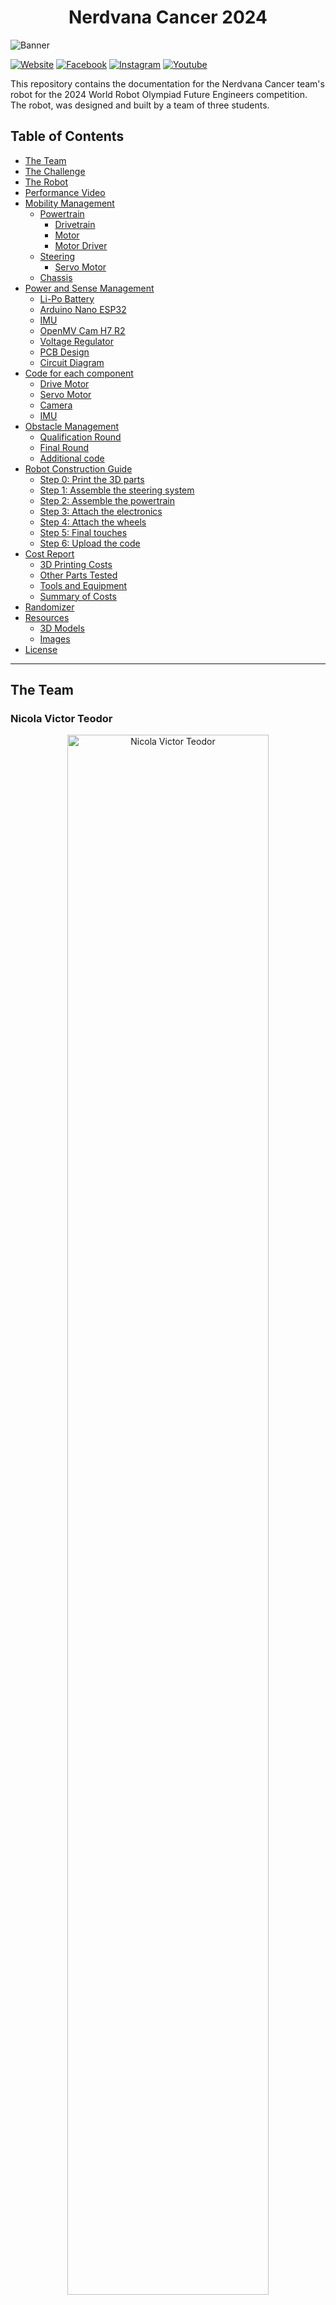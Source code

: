 <center><h1> Nerdvana Cancer 2024 </center>

![Banner](./other/readme-images/banner.png)

[![Website](https://img.shields.io/badge/Website-Visit-brightgreen?style=for-the-badge&logo=web&logoColor=white)](https://nerdvana.ro)
[![Facebook](https://img.shields.io/badge/Facebook-%231877F2.svg?style=for-the-badge&logo=Facebook&logoColor=white)](https://www.facebook.com/nerdvanaro/)
[![Instagram](https://img.shields.io/badge/Instagram-%23E4405F.svg?style=for-the-badge&logo=Instagram&logoColor=white)](https://instagram.com/nerdvana_romania/)
[![Youtube](https://img.shields.io/badge/Youtube-%23FF0000.svg?style=for-the-badge&logo=Youtube&logoColor=white)](https://www.youtube.com/@NerdvanaRomania)

This repository contains the documentation for the Nerdvana Cancer team's robot for the 2024 World Robot Olympiad Future Engineers competition. The robot, was designed and built by a team of three students.

## Table of Contents
* [The Team](#team)
* [The Challenge](#challenge)
* [The Robot](#robot-image)
* [Performance Video](#video)
* [Mobility Management](#mobility-management)
  * [Powertrain](#powertrain-mechanical)
    * [Drivetrain](#drivetrain-mechanical)
    * [Motor](#motor-mechanical)
    * [Motor Driver](#motor-driver-mechanical)
  * [Steering](#steering-mechanical)
    * [Servo Motor](#servo-motor)
  * [Chassis](#chassis-mechanical)
* [Power and Sense Management](#power-and-sense-management)
  * [Li-Po Battery](#li-po-battery)
  * [Arduino Nano ESP32](#arduino-nano-esp32)
  * [IMU](#imu-sensor)
  * [OpenMV Cam H7 R2](#openmv-cam-h7-r2)
  * [Voltage Regulator](#voltage-regulator)
  * [PCB Design](#pcb)
  * [Circuit Diagram](#circuit-diagram)
* [Code for each component](#code-for-each-component)
  * [Drive Motor](#drive-motor-code)
  * [Servo Motor](#servo-motor-code)
  * [Camera](#camera-code)
  * [IMU](#gyro-sensor-code)
* [Obstacle Management](#obstacle-management)
  * [Qualification Round](#quali-management)
  * [Final Round](#final-management)
  * [Additional code](#additional-code)
* [Robot Construction Guide](#robot-construction-guide)
  * [Step 0: Print the 3D parts](#3d-printing)
  * [Step 1: Assemble the steering system](#steering-system-assembly)
  * [Step 2: Assemble the powertrain](#powertrain-assembly)
  * [Step 3: Attach the electronics](#electronics-attachment)
  * [Step 4: Attach the wheels](#wheel-attachment)
  * [Step 5: Final touches](#final-touches)
  * [Step 6: Upload the code](#code-upload)
* [Cost Report](#cost-report)
  * [3D Printing Costs](#3d-printing-costs)
  * [Other Parts Tested](#other-parts-tested)
  * [Tools and Equipment](#tools-and-equipment)
  * [Summary of Costs](#summary-of-costs)
* [Randomizer](#randomizer)
* [Resources](#resources)
  * [3D Models](#3d-models-resources)
  * [Images](#images-resources)
* [License](#copyright)

---

## The Team <a class="anchor" id="team"></a>

### Nicola Victor Teodor
<p align="center">
  <img src="./team-photos/nicola-victor-teodor.jpeg" alt="Nicola Victor Teodor" width="80%">
</p>

<b>Age:</b> 18

<b>High School:</b> National College of Informatics "Tudor Vianu", Bucharest

<b>Description:</b> Hi! I’m Victor from Romania and this is my second WRO season. Last year I participated in the RoboMission category and this year I wanted a new challenge. I own the fact that I’m a huge nerd: from coding and robotics, to photography, cinema, music, guitar, and even Formula 1.

---

### Bălan Teodor Ovidiu
<p align="center">
  <img src="./team-photos/balan-teodor-ovidiu.jpg" alt="Bălan Teodor Ovidiu" width="80%">
</p>

<b>Age:</b> 19

<b>University:</b> University of Bucharest

<b>Description:</b> Wassup y'all! My name is Teodor, and I love traveling and experiencing new things. Since I was a kid, I’ve always been drawn to solving puzzles, playing basketball, discovering new inventions, and thinking of creative ways to do things. Also, I know how to do a backflip. 🤠

---

### Priboi Luca Mihai
<p align="center">
  <img src="./team-photos/priboi-luca-mihai.jpg" alt="Priboi Luca Mihai" width="80%">
</p>

<b>Age:</b> 19

<b>University:</b> Politehnica University of Bucharest

<b>Description:</b> Hello! I am Mihai! I've been participating at WRO since 2015 and I am very excited to be part of the Nerdvana Romania team. My academic passions are programming, physics and robotics, but I also enjoy playing the piano 🎹, whatching movies 🎬, traveling ✈️ and Formula 1 🏎️🏁.

---

### Tuțu Mihai Alexandru
<p align="center">
  <img src="./team-photos/tutu-mihai-alexandru.jpg" alt="Tuțu Mihai Alexandru" width="80%">
  <p align="center">Nerdvana Romania Founder</p>
</p>

<b>Role:</b> Coach

<b>Description:</b> Hard working young man, objective driven and ready for the long haul. I like challenges and I never back down. The harder, the better. I like being pushed over my limits just to prove myself I can do better.

Very social, I can easily blend in a team. Like to communicate a lot with others and to coordinate with other teammates. I was led and I led teams to certain objectives. I believe the only way to get where you want is to never stop trying and to never give up until you reach your destination.

---

### Priboi Maria Marcela
<p align="center">
  <img src="./team-photos/priboi-maria-marcela.jpg" alt="Priboi Maria Marcela" width="80%">
  <p align="center">Nerdvana Romania Founder</p>
</p>

Nerdvana Romania Founder

<b>Role:</b> Manager

<b>Description:</b> I am a very ambitious person, I like to work hard and to be involved in many projects. I am a very organized person and I like to have everything planned. I am a very sociable person and I like to communicate with people. I am a very responsible person and I like to take care of everything that is happening around me. I am a very creative person and I like to come up with new ideas. I am a very determined person and I like to achieve my goals.

---

### Team photo
<p align="center">
  <img src="./team-photos/team-image.jpg" alt="Team" width="80%">
</p>

## The Challenge <a class="anchor" id="challenge"></a>

The **[WRO 2024 Future Engineers - Self-Driving Cars](https://wro-association.org/)** challenge invites teams to design, build, and program a robotic vehicle capable of driving autonomously on a racetrack that changes dynamically for each round. The competition includes two main tasks: completing laps while navigating randomized obstacles and successfully performing a precise parallel parking maneuver. Teams must integrate advanced robotics concepts such as computer vision, sensor fusion, and kinematics, focusing on innovation and reliability.

This challenge emphasizes all aspects of the engineering process, including:
- **Mobility Management:** Developing efficient vehicle movement mechanisms.
- **Obstacle Handling:** Strategizing to detect and navigate traffic signs (red and green markers) within specified rules.
- **Documentation:** Showcasing engineering progress, design decisions, and open-source collaboration through a public GitHub repository.

Points are awarded based on performance in the challenge rounds, quality of the engineering documentation, and the ability to create an innovative and robust solution. The goal is to inspire STEM learning through real-world robotics applications, teamwork, and creative problem-solving.

Learn more about the challenge [here](https://wro-association.org/wp-content/uploads/WRO-2024-Future-Engineers-Self-Driving-Cars-General-Rules.pdf).

## Photos of our robot MOOYA (Mechanized Optimization for Outstanding Yield and Adaptation) <a class="anchor" id="robot-image"></a>

| <img src="./robot-photos/front.png" width="90%" /> | <img src="./robot-photos/back.png" width="85%" /> | 
| :--: | :--: | 
| *Front* | *Back* |
| <img src="./robot-photos/left.png" width="90%" /> | <img src="./robot-photos/right.png" width="85%" /> | 
| *Left* | *Right* |
| <img src="./robot-photos/top.png" width="90%" /> | <img src="./robot-photos/bottom.png" width="85%" /> | 
| *Top* | *Bottom* |

<br>

## Our video of the robot on [Youtube](https://www.youtube.com/watch?v=aLT0-nPUaAE) <a class="anchor" id="video"></a>

<br>

# Mobility Management <a class="anchor" id="mobility-management"></a>
<!-- ![Powertrain](./images/resources/powertrain.png "Powertrain") -->

The robot's mobility is managed by a combination of components, including the powertrain, steering system, and chassis. These elements work together to ensure the robot's smooth and efficient movement.

## Powertrain <a class="anchor" id="powertrain-mechanical"></a>

<!-- ![Powertrain - Bottom View](./images/resources/powertrain_bottom_text.png "Powertrain - Bottom View") -->

### Drivetrain <a class="anchor" id="drivetrain-mechanical"></a>

To minimize friction and thereby reduce speed loss, driving axle was made from lego pieces. We conected the motor to the driving axle using a custom 3D-printed adapter. The driving axle has a rear wheel lego differential, which allows the robot to turn smoothly. As the axle was already lego, we used lego wheels.

<br>

**Potential Improvements**:
- Upgrade to a stronger or more precise differential for smoother turning.
- Test alternative materials for the Lego driving axle to reduce weight and increase durability.
- Replace the 3D-printed adapter with a metal one to improve robustness and reliability.

### Motor <a class="anchor" id="motor-mechanical"></a>

<table>
  <tr>
    <td width="50%" style="text-align: left;">
      <img src="./other/readme-images/drive-motor.jpg" alt="DC Gearmotor" width="100%">
    </td>
    <td width="50%" style="text-align: left; vertical-align: top;">
      <h3>Specifications:</h3>
      <li>Voltage: 12V</li>
      <li>Gear Ratio: 1:50</li>
      <li>Speed: 650 ± 31% rpm</li>
      <li>Torque: 0.67 ± kg·cm</li>
      <li>Weight: 9.5g</li>
      </li>
    </td>
  </tr>
</table>

Following an evaluation of different motors, we settled on a micro DC gear motor on which we attached a magnetic encoder. This motor was selected for its lightweight and compact design, which stands out among others with comparable output. Additionally, the magnetic encoder offers greater precision than its optical counterpart. We secured the motor to the chassis using a custom 3D-printed holder.

Where to buy the motor: https://www.pololu.com/product/3039

To connect the motor's axle to a Lego-compatible axle, we created a custom 3D-printed adapter.

![Gearmotor to axle - 3D Model](./other/readme-images/motor_to_axle_v2_drawing.png "Gearmotor to axle 3D piece")

To secure the motor to the chassis, we designed a custom 3D-printed holder. The holder is split into two halves, which are then screwed together to ensure the motor remains in place.

![Micro motor holder (half) - 3D Model](./other/readme-images/motor_mount_v3_drawing.png "Micro motor holder (half) 3D piece")

<br>

**Potential Improvements**:
- Consider upgrading to a brushless motor for higher efficiency and better thermal management.
- Implement a more robust motor holder to prevent vibrations and ensure stability.
- Explore alternative motor designs to enhance performance and reduce weight.

### Motor Driver <a class="anchor" id="motor-driver-mechanical"></a>

<table>
  <tr>
    <td width="50%" style="text-align: left;">
      <img src="./other/readme-images/motor-driver.png" alt="Motor driver" width="100%">
    </td>
    <td width="50%" style="text-align: left; vertical-align: top;">
      <h3>Specifications:</h3>
      <li>Power supply voltage: VM = 15V max, VCC = 2.7--5.5V</li>
      <li>Output current: Iout = 1.2A (average) / 3.2A (peak)</li>
      <li>Standby control to save power</li>
      <li>CW/CCW/short-brake/stop motor control modes</li>
      <li>Built-in thermal shutdown circuit and low-voltage detecting circuit</li>
    </td>
  </tr>
</table>

To control the speed of the drive motor, we utilized a SparkFun Dual TB6612FNG motor driver.

Where to buy the motor driver: https://www.sparkfun.com/products/14450

<br>

**Potential Improvements**:
- Replace the motor driver with a custom PCB to reduce weight and improve space utilization.
- Add active cooling or heat sinks for enhanced thermal performance during extended use.
- Explore higher-current motor drivers to accommodate potential motor upgrades.
- Implement a more robust power management system to ensure reliable operation.

## Steering <a class="anchor" id="steering-mechanical"></a>

<!-- ![Powertrain - Angled Bottom View](./images/resources/bottom_angle.png "Powertrain - Angled Bottom View") -->

After experimenting with various steering mechanisms such as Ackermann steering and bell-crank steering, we assessed their advantages and drawbacks. Ultimately, we chose a straightforward steering system consisting of a parallelogram linkage. This decision was made because the alternative systems were either too large or too complex to implement effectively. Our selected mechanism is simple, light, and compact, providing a satisfactory steering angle. While it does not adhere to the Ackermann steering geometry, our tests showed that for our robot's small size and light weight, this omission was not critically significant.

As an upgrade to last year's design, we replaced the Lego-based steering system with a custom 3D-printed one. This change allowed us to reduce the robot's weight and size, while also enhancing its overall performance. The new steering system is more robust and offers greater flexibility in terms of design and implementation.

The steering system is composed of 2 symmetrical wheel holders, that are conected togheter by a steering arm. The steering arm is conected to the servo motor. The joints between the wheel holders and the steering arm are made using steel rods.

![Steering System](./other/readme-images/steering_system.png "Steering System")

![Steering Axle](./other/readme-images/steering_axle_v8_drawing.png "Steering Axle")

![Steering Hub](./other/readme-images/steering_hub_v5_drawing.png "Steering Hub")

![Servo Mount](./other/readme-images/servo_mount_v8_drawing.png "Servo Mount")

<br>

**Potential Improvements**:
- Make the steering angle wider to improve the robot's turning radius.
- Implement Ackermann steering geometry for more precise and efficient turning.
- Use ball-bearing joints in the linkage to reduce friction and increase durability.
- Replace the 3D-printed components with lightweight aluminum for greater strength.

### Servo Motor <a class="anchor" id="servo-motor"></a>

<table>
  <tr>
    <td width="50%" style="text-align: left;">
      <img src="./other/readme-images/mg90s.jpg" alt="Servo Motor" width="100%">
    </td>
    <td width="50%" style="text-align: left; vertical-align: top;">
      <h3>Specifications:</h3>
      <li>Weight: 13.4g</li>
      <li>Stall torque: 2.2 kgf·cm (6V)</li>
      <li>Operating speed: 0.08 s/60 degree (6V)</li>
      <li>Rotation angle: 120 degree</li>
    </td>
  </tr>
</table>

For steering, we selected the MG90S servo motor, favoring it for its high torque and swift response.

Where to buy the servo motor: https://cleste.ro/motor-servo-mg90s-180g.html

<br>

**Potential Improvements**:
- Test servos with a wider rotation angle to improve steering flexibility.
- Integrate position feedback into the servo for real-time adjustment and enhanced precision.

## Chassis <a class="anchor" id="chassis-mechanical"></a>

Our previous attempts at designing a robot for the Future Engineers category were bulky and heavy, mostly lego based. This year, we aimed to create a more compact and lightweight robot. We achieved this by using a almost entirely 3D-printed chassis. Because of this, the fact that we tried to use as few components as possible, the robot is aproximately 50% lighter than last year's robot, while also being more compact.

Another improvement we made was the way of connecting 3d pars togheter. Instead of using lego or screws, we used snapping joints and pins.

The chassis holds basically all of the components. Only the gearmotor and the gyroscope are attached to a separate piece that is then attached to the chassis. The back holds the differential; the middle part has a hole for the battery, on top of which the pcb is mounted using a 3d printed holder. The front holds the camera and the servo motor; the servo mount piece is attached to the chassis as well.

![Chassis](./other/readme-images/chasis_v5_drawing.png "Chassis")

The motor support is a separate piece that holds the motor and the gyroscope. It is attached to the chassis using snapping joints.

![Motor Support](./other/readme-images/motor_support_v7_drawing.png "Motor Support")

<br>

**Potential Improvements**:
- Add vibration-damping materials to minimize disturbances during operation.
- Test modular chassis designs for quicker assembly and maintenance.
- Implement a more aerodynamic shape to reduce drag and improve speed.
- Integrate a suspension system to enhance stability and shock absorption.
- Explore alternative materials for the chassis to improve durability and performance.
- Add a protective cover to shield the components from dust and debris.

# Power and Sense Management <a class="anchor" id="power-and-sense-management"></a>

The robot's power and sense management system is composed of several components, including a Li-Po battery, an Arduino Nano ESP32, an IMU sensor, and an OpenMV Cam H7 R2. These components work together to provide the robot with the necessary power and sensory input to navigate its environment effectively.

### Li-Po Battery <a class="anchor" id="li-po-battery"></a>

<table>
  <tr>
    <td width="50%" style="text-align: left;">
      <img src="./other/readme-images/battery.jpg" alt="Li-Po Battery" width="100%">
    </td>
    <td width="50%" style="text-align: left; vertical-align: top;">
      <h3>Specifications:</h3>
      <li>Capacity: 450mAh</li>
      <li>Voltage: 7.4V/2S</li>
      <li>Discharge rate: 30C</li>
      <li>Weight: 33 g</li>
      <li>Size: 56.5*31*9mm</li>
    </td>
  </tr>
</table>

Where to buy the battery: https://hpi-racing.ro/li-po-2s-74v/acumulator-lipo-gens-ace-g-tech-soaring-450mah-74v-30c-2s1p-cu-jst-syp.html

The battery is mounted using a custom 3D-printed holder, which is secured to the chassis.

<br>

**Potential Improvements**:
- Consider using a higher-capacity battery to extend runtime without increasing weight significantly.
- Add a battery management system (BMS) for better charging and discharging safety.
- Use quick-release connectors for easier battery replacement during competition.
- Implement a battery level indicator to monitor power consumption and remaining charge.

<!-- ![Battery Mount - 3D Model](./images/resources/BatteryMount.jpg "Battery Mount - 3D Model") -->

### Arduino Nano ESP32 <a class="anchor" id="arduino-nano-esp32"></a>

<table>
  <tr>
    <td width="50%" style="text-align: left;">
      <img src="./other/readme-images/arduino-nano-esp32.jpg" alt="Arduino Nano ESP32" width="100%">
    </td>
    <td width="50%" style="text-align: left; vertical-align: top;">
      <h3>Specifications:</h3>
      <li>Microcontroller: ESP32</li>
      <li>Flash memory: 4MB</li>
      <li>SRAM: 520KB</li>
      <li>Frequency: 240MHz</li>
      <li>Pins: 22</li>
      <li>Input voltage: 5V</li>
    </td>
  </tr>
</table>

At previous competitions, we used many microcontrollers to manage the robot's various components. This year, we opted for the Arduino Nano ESP32, which combines the functionalities of an Arduino Nano and an ESP32. This microcontroller is capable of handling all of the robot's sensors and actuators, providing a more streamlined and efficient solution.

Where to buy the Arduino Nano ESP32: https://store.arduino.cc/products/nano-esp32

The Arduino, mounted on a prototype board, is secured to the chassis with a 3D-printed holder. The pcb is attached to the chassis using screws.

![PCB Mount](./other/readme-images/pcb_plaque_v5_drawing.png "PCB Mount")

<br>

**Potential Improvements**:
- Design a custom PCB to integrate the Arduino Nano ESP32 with other components for a cleaner setup.
- Test alternative microcontrollers with additional processing power or I/O pins for future scalability.
- Optimize the mounting mechanism to allow easier access for debugging and repairs.
- Implement a power management system to ensure stable voltage supply and prevent damage to the microcontroller.

### IMU <a class="anchor" id="imu-sensor"></a>

<table>
  <tr>
    <td width="50%" style="text-align: left;">
      <img src="./other/readme-images/gyro.jpg" alt="IMU Sensor - BMI088" width="100%">
    </td>
    <td width="50%" style="text-align: left; vertical-align: top;">
      <h3>Specifications:</h3>
      <li>Gyroscope range: ±2000°/s</li>
      <li>Accelerometer range: ±24g</li>
      <li>Interface: I2C</li>
      <li>Supply voltage: 1.71V to 3.6V</li>
      <li>Current consumption: 0.9mA</li>
    </td>
  </tr>
</table>

One importat aspect that helps the roboy navigate is the inertial measurement unit (IMU). This sensor is based on BOSCH BMI088, which is a high-performance IMU with high vibration suppression. While the IMU measure the angular velocity and the acceleration of the robot, we only use the angular velocity to calculate the angle of the robot. The IMU is wired to the SDA and SCL pins on the arduino.

Where to buy the gyro sensor: https://www.seeedstudio.com/Grove-6-Axis-Accelerometer-Gyroscope-BMI088.html

<br>

**Potential Improvements**:
- Explore alternative IMU sensors with higher accuracy and better vibration resistance.
- Implement sensor fusion with additional sensors (e.g., magnetometer) for enhanced navigation.
- Test calibration procedures to minimize drift over longer runs.

### OpenMV Cam H7 R2 <a class="anchor" id="openmv-cam-h7-r2"></a>

<table>
  <tr>
    <td width="50%" style="text-align: left;">
      <img src="./other/readme-images/openmv-cam-h7-r2.jpg" alt="OpenMV Cam H7 R2" width="100%">
    </td>
    <td width="50%" style="text-align: left; vertical-align: top;">
      <h3>Specifications:</h3>
      <li>Microcontroller: STM32H7</li>
      <li>Flash memory: 32MB</li>
      <li>RAM: 512KB</li>
      <li>Frequency: 480MHz</li>
      <li>Resolution: 640x480</li>
      <li>Frame rate: 60fps</li>
    </td>
  </tr>
</table>

The OpenMV Cam H7 R2 is a high-performance camera capable of color tracking. The best feature of this camera compared to other options (like the Pixy cam) is that is has a built-in microcontroller that can process the images and send the results to the Arduino. This way, the Arduino can focus on the robot's movement and the camera can focus on the image processing.

Together with the Arduino Nano ESP32, the camera delivers readings at approximately 60 frames per second.

Where to buy the OpenMV Cam H7 R2: https://openmv.io/products/openmv-cam-h7-r2

<br>

**Potential Improvements**:
- Upgrade to a camera with higher resolution for better object detection and tracking.
- Test alternative lighting solutions to improve visibility in various conditions.
- Implement advanced image processing algorithms to enhance detection accuracy.
- Use color correction algorithms: Apply color correction algorithms to compensate for any variations in lighting conditions. These algorithms can adjust the color values of the captured image to match a reference color space, making the colors more consistent and easier to calibrate.
- Provide user-adjustable parameters: Allow users to manually adjust color thresholds or ranges to fine-tune the color detection. This can be done through a user interface or by providing configuration files that can be modified.
- Implement real-time feedback: Display the detected colors in real-time to the user, along with the calibrated values. This allows users to visually verify the accuracy of the color detection and make adjustments if necessary.

### Voltage regulator <a class="anchor" id="voltage-regulator"></a>

<table>
  <tr>
    <td width="50%" style="text-align: left;">
      <img src="./other/readme-images/linear-voltage-regulator.jpg" alt="Voltage regulator" width="100%">
    </td>
    <td width="50%" style="text-align: left; vertical-align: top;">
      <h3>Specifications:</h3>
      <li>Input voltage: 35V max</li>
      <li>Output voltage: 5V</li>
      <li>Output current: 1.5A</li>
      <li>Thermal shutdown circuit</li>
      <li>Short-circuit protection</li>
    </td>
  </tr>
</table>

To provide the Arduino Nano ESP32 with the required 5V, we needed to decrease the output from the 7.4V battery, which can reach up to 8.4V when fully charged. We employed a linear voltage regulator, the L7805CV, capable of converting input voltages below 35V down to a steady 5V.

Where to buy the 5V voltage regulator: https://ro.mouser.com/ProductDetail/STMicroelectronics/L7805CV?qs=9NrABl3fj%2FqplZAHiYUxWg%3D%3D

<br>

**Potential Improvements**:
- Replace the linear voltage regulator with a switching regulator for better efficiency.
- Add heat sinks to the regulator for improved thermal management.
- Design a compact custom regulator circuit to save space.

### PCB design <a class="anchor" id="pcb"></a>

The PCB was made on a prototype board. The board has a voltage regulator, the Arduino Nano ESP32, the motor driver, and connectors for the motor, the servo motor, the IMU, and the camera. The board is powered by the LiPo battery.

| PCB connections | PCB w/ regulator | PCB complete |
| :--: | :--: | :--: |
| <img src="./other/readme-images/pcb_1.jpg" alt="PCB connections" height="400"> | <img src="./other/readme-images/pcb_2.jpg" alt="PCB w/ regulator" height="400"> | <img src="./other/readme-images/pcb_3.jpg" alt="PCB complete" height="400"> |

<br>

**Potential Improvements**:
- Transition from prototype boards to fully custom PCBs for better durability and compactness.
- Include dedicated connectors for easier and faster assembly.
- Integrate debugging points on the PCB to simplify troubleshooting.

### Circuit diagram <a class="anchor" id="circuit-diagram"></a>
![Circuit diagram](./electrical-diagram/circuit.png "Circuit diagram")

<br>

# Code for each component <a class="anchor" id="code-for-each-component"></a>

## Drive Motor <a class="anchor" id="drive-motor-code"></a>

The motor driver can be directly managed with a single PWM pin that adjusts the motor's speed and two digital pins designated for determining the motor's rotation direction. Consequently, the use of any external library for motor manipulation was unnecessary.

We devised two functions within our control system: one to modify the motor's velocity and another to halt it effectively, incorporating a braking feature. To achieve this, we convert the desired speed from our established scale of -100 to +100 to the PWM equivalent of 0 to 1023. The motor's direction is then adjusted according to the sign of the input value.

Given the fact that the Arduino has an ESP chip, the PWM signals have to be sent using the ```ledc``` utility.

```ino
void motor_driver_setup() {
  ledcSetup(DRIVER_PWM_CHANNEL, PWM_FREQ, PWM_RES);
  ledcAttachPin(PWMA, DRIVER_PWM_CHANNEL);

  pinMode(AIN1, OUTPUT);
  pinMode(AIN2, OUTPUT);
}

void move_motor(double speed) {  // move the motor with a given speed in the [-100, 100] interval
  int dir = 1;
  if (speed < 0) {
    dir = -1;
    speed *= -1;
  }
  else if (speed == 0) {
    dir = 0;
  }
  speed = map_double(speed, 0, 100, 0, 1023);
  if (dir == 1) { // move the motor forward
    digitalWrite(AIN1, HIGH);
    digitalWrite(AIN2, LOW);
  }
  else if (dir == -1) { // move it backwards
    digitalWrite(AIN1, LOW);
    digitalWrite(AIN2, HIGH);
  }
  else { // implement active break (not used since we don't know how reliable it is)
    digitalWrite(AIN1, LOW);
    digitalWrite(AIN2, LOW);
  }
  ledcWrite(DRIVER_PWM_CHANNEL, (int)speed); // write the speed using PWM
}

void motor_break(long long break_time) { // stop the robot for a given time
  move_motor(-3);
  custom_delay(break_time);
}
```

However, for the encoder, we required a specialized library to handle the more complex signal processing. The library we use for interfacing with the encoder is called ```Encoder.h```.

The encoder operates with a straightforward function that we found easy to comprehend and program. In order to determine the distance in cm, we divided the returned value by 12, since the encoder measures 12 counts per revolution. Then we multiplied this with the gear ratio, wheel diameter and pi. After that we divied by 10 to convert to cm.

Because of the way the ESP32 chip interacts with the components, in order for this library to properly work, we should select the pin numbering option as "by GPIO number", not as the default "by Arduino pin".

```ino
double read_motor_cm() {  // getting the distance driven by the motor in cm
  return GEAR_RATIO * WHEEL_DIAM * M_PI * (double)myEnc.read() / 12 / 10;
}
```

## Servo Motor <a class="anchor" id="servo-motor-code"></a>

For controlling the servo motor, we utilize the ```Servo.h``` library, which provides the necessary functions to manage the servo's movements. Initially, we configure the servo by establishing its range, defining the maximum and minimum angles it can achieve in both directions. This ensures that we can accurately position the servo within its operational limits.

```ino
void servo_setup() {
  // attach the servo to the right pin and move it to the minimum and maximum angles
  // in the end, center the servo so that we start the program moving straight
  servo.attach(SERVO_PIN);
  for (int deg = servo.read() - 1; deg >= ANGLE_MIN; deg--)
    servo.write(deg);
  custom_delay(500);
  // Serial.println("after ANGLE_MIN");
  for (int deg = servo.read() + 1; deg <= ANGLE_MID; deg++)
    servo.write(deg);
  // Serial.println("after ANGLE_MID");
  for (int deg = servo.read() + 1; deg <= ANGLE_MAX; deg++)
    servo.write(deg);
  custom_delay(500);
  // Serial.println("after ANGLE_MAX");
  for (int deg = servo.read() - 1; deg >= ANGLE_MID; deg--)
    servo.write(deg);
  custom_delay(500);
  // Serial.println("after ANGLE_MID");
  goal_deg = ANGLE_MID;
}
```

The servo motor is controlled dinamically in the loop by setting a goal angle and taking small steps towards that goal at every iteration. This way we make sure that we can send a lot of fast angle changes to the servo and get the wanted results.

The function ```move_servo``` sets the goal angle to the given parameter angle. If the angle is negative the motor will rotate to the right, and if it is positive, the motor will rotate to left. This way, 0 is going to be the position in which the wheels are straight. Also, the values we are giving the motor need to be between -1 and 1, so we use a clamp function to limit the value we are going to give the motor to roatate to and an interval mapping function to map the parameter from the [-1; 1] interval to the [ANGLE_MIN; ANGLE_MAX] interval.

The function ```update_servo``` takes a small step towards the goal angle as described above.

```ino
void move_servo(double angle) {  // move the servo to the angle checkpoint by setting the goal degrees to the angle value
  goal_deg = map_double(angle, -1, 1, ANGLE_MIN, ANGLE_MAX);
}

void update_servo() { // update the servo, making it closer to the goal angle by a small step
  int current_angle_servo = servo.read();
  if (abs(current_angle_servo - goal_deg) >= ANGLE_VARIANCE_THRESHOLD) { // if we're too far off, directly write the new angle
    servo.write(goal_deg);
  }
  else {
    // increment the angle with a small step in the right direction
    // making sure we don't exceed our angle limitations
    if (current_angle_servo < goal_deg) {
      servo.write(min(current_angle_servo + STEP, ANGLE_MAX));
    }
    else if (current_angle_servo > goal_deg) {
      servo.write(max(current_angle_servo - STEP, ANGLE_MIN));
    }
  }
}

void loop() {
  // other code
  update_servo();
}
```

## Camera <a class="anchor" id="camera-code"></a>

Now that we finished to implement the functions we need to make the robot move and steer, we have to make him see the lines that trigger the turns, the cubes and the parking walls and move accordingly. To communicate with the camera, we use the ```UART``` protocol. In order for this to work, we must link the ```RX0``` pin on the arduino (the receiver pin) to the ```P4``` pin on the camera (the transmitter pin) and the ```TX1``` pin on the arduino (the transmitter pin) to the ```P5``` pin on the camera (the receiver pin). In addition, the baud rates from the ```Serial0``` object on the arduino and the ```uart``` object on the camera must match.

Arduino code:
```ino
void comm_setup() {
  Serial.begin(9600);
  // while(!Serial);
  blink_led(LED_BUILTIN, 500);

  Serial0.begin(19200);
  while(!Serial0); // wait for the serial to properly initialize
  blink_led(LED_BUILTIN, 500);
  receivedMessage = "";
}

void loop() {
  // execute pending commands
  while (Serial0.available() > 0) { // if we have some characters waiting
    char receivedChar = Serial0.read(); // we get the first character
    if (receivedChar == '\n') { // if it's the end of message marker
      if (CASE != PARK) { // if we want to execute commands
        execute(receivedMessage); // execute the received command from the OpenMV camera
      }
      receivedMessage = ""; // reset the received message
    }
    else {
      receivedMessage += receivedChar; // append characters to the received message
    }
  }
}
```

Camera code:
```py
# setup UART connection to arduino
uart = UART(3, 19200)
# 3 - the uart config, meaning that we use pins P4 as the transmitter, P5 as the receiver
# 19200 - baud rate aka frequency, must match the one set up on the arduino

# because we have a one-sided communication going on
# we can directly write messages without any supplementary checks
uart.write(msg)
```

In order to detect colors, we have to take pictures in which to search for colors. This is the sequence that sets up the camera sensor. Due to the limitations of the sensor this camera has, we couldn't manually adjust the white balance, gain, exposure time or access the registries.

```py
import sensor

# initialize the sensor
sensor.reset()
sensor.set_pixformat(sensor.RGB565)
sensor.set_framesize(sensor.QQVGA)
#sensor.set_framerate(40)
sensor.set_vflip(True)
sensor.set_hmirror(True)

# disable auto gain, white balance, and exposure
sensor.set_auto_gain(False)  # must be turned off for color tracking
sensor.set_auto_whitebal(False)  # must be turned off for color tracking
sensor.set_auto_exposure(False, exposure_us=10000) # set constant exposure for the best visibility

# skip some frames to let the camera adjust
sensor.skip_frames(time=2000)
```

Now for the camera logic, the color tracking is pretty simple: the camera can return blobs of pixels that fit into a certain ```LAB``` threshold representing a color. We can also restrain the blob detection to a rectangle of interest and apply pixel count, bounding rectangle area and density filters as well. The reason for which we do this, is that certain colors, like green, red, blue and orange are pretty common, therefore we don't want the camera to interpret clothes or other objects outside of the map as obstacles. In addition, the orange and red colors, in some light conditions, are quite similar. This is why we apply the pixel count, bounding rectangle area and density filters, to ensure that we are seeing the correct object. Therefore, for quali we firstly scan the color of the first seen line. This will give us the direction of the run. Then, we constantly look out for lines that are over a certain area. Once we find one, we send the turn trigger to the Arduino via ```UART```.
The color detection is the same for the cube and parking wall detection, therefore we'll explain only the code needed for quali.

```py
while (True):
    clock.tick()
    img = sensor.snapshot()

    # find the coloured blobs corresponding to the turn lines
    orange_blobs = img.find_blobs(orange_threshold, roi=lines_roi, pixels_threshold=line_blob_size, area_threshold=line_blob_size, merge=True)
    blue_blobs = img.find_blobs(blue_threshold, roi=lines_roi, pixels_threshold=line_blob_size, area_threshold=line_blob_size, merge=True)

    orange_blob_w = None
    orange_blob_h = None
    max_width = 0
    max_height = 0
    for blob in orange_blobs:
        if blob.w() >= img.width() * 0.4: # if it meets the minimum width requirement
            if blob.w() > max_width: # if it's the biggest blob yet
                max_width = blob.w()
                orange_blob_w = blob # biggest blob on the width
        if blob.h() >= lines_roi[3] * 0.4: # if it meets the minimum height requirement
            if blob.h() > max_height: # if it's the biggest blob yet
                max_height = blob.h()
                orange_blob_h = blob # biggest blob on the height
    # if we have a blob meeting either the minimum width or height requirement we remember it
    orange_blob = orange_blob_w
    if not orange_blob:
        orange_blob = orange_blob_h

    blue_blob_w = None
    blue_blob_h = None
    max_width = 0
    max_height = 0
    for blob in blue_blobs:
        if blob.w() >= img.width() * 0.4: # if it meets the minimum width requirement
            if blob.w() > max_width: # if it's the biggest blob yet
                max_width = blob.w()
                blue_blob_w = blob # biggest blob on the width
        if blob.h() >= lines_roi[3] * 0.4: # if it meets the minimum height requirement
            if blob.h() > max_height: # if it's the biggest blob yet
                max_height = blob.h()
                blue_blob_h = blob # biggest blob on the height
    # if we have a blob meeting either the minimum width or height requirement we remember it
    blue_blob = blue_blob_w
    if not blue_blob:
        blue_blob = blue_blob_h

    if direction == 0: # if we didn't set a turn direction yet
        if orange_blob: # if the first line we saw was an orange one
            direction = 2
        elif blue_blob: # if the first line we saw was a blue one
            direction = 1

    has_line = False
    if orange_blob or blue_blob: # if we saw either coloured lines, we can make a turn
        has_line = True

    if has_line:
        # if we must turn, send the turn trigger
        uart.write(str(direction) + '\n')
```


## IMU <a class="anchor" id="gyro-sensor-code"></a>

To utilize the gyro sensor, we needed to include the ```_BMI088.h_``` library. During initialization, we allocate a 10-second window to measure the sensor's drift, allowing us to refine the robot's angular readings for greater precision. Additionally, we configure the sensor's output data rate to 400Hz and set the bandwidth to 47Hz. The bandwidth determines the frequency of data sampling by the sensor; a higher bandwidth yields more precise data at the cost of increased power consumption. We also designate pin 15 as an input and attach an interrupt to it, enabling us to capture data from the sensor as soon as it becomes available.

```ino
void gyro_setup(bool debug) {
  int status = accel.begin();
  status = accel.setOdr(Bmi088Accel::ODR_200HZ_BW_80HZ);
  status = accel.pinModeInt1(Bmi088Accel::PUSH_PULL,Bmi088Accel::ACTIVE_HIGH);
  status = accel.mapDrdyInt1(true);

  status = gyro.begin();

  status = gyro.setOdr(Bmi088Gyro::ODR_400HZ_BW_47HZ);
  status = gyro.pinModeInt3(Bmi088Gyro::PUSH_PULL,Bmi088Gyro::ACTIVE_HIGH);
  status = gyro.mapDrdyInt3(true);

  pinMode(INT_PIN,INPUT);
  attachInterrupt(INT_PIN,gyro_drdy,RISING);

  if(status < 0) {
    if(debug){
      Serial.print("BMI Initialization Error!  error: ");
      Serial.println(status);
    }
  }
  else  {
    // Gyro drift calculation
    if(debug) Serial.println("Starting gyro drift calculation...");

    gx = 0;
    // gy = 0;
    // gz = 0;

    gyro_last_read_time = millis();

    double start_time = millis();
    while(millis() - start_time < DRIFT_TEST_TIME * 1000) {
      gyro.readSensor();
      double read_time = millis();
      gx += (gyro.getGyroX_rads() * (read_time - gyro_last_read_time) * 0.001);
      // gy += (gyro.getGyroY_rads() * (read_time - gyro_last_read_time) * 0.001);
      // gz += (gyro.getGyroZ_rads() * (read_time - gyro_last_read_time) * 0.001);

      gyro_last_read_time = read_time;
    }

    drifts_x = gx / DRIFT_TEST_TIME;
    // drifts_y = gy / DRIFT_TEST_TIME;
    // drifts_z = gz / DRIFT_TEST_TIME;

    if(debug) Serial.print("Drift test done!\nx: ");
    if(debug) Serial.println(drifts_x, 6);
    // if(debug) Serial.print("   y: ");
    // if(debug) Serial.print(drifts_y, 6);
    // if(debug) Serial.print("   z: ");
    // if(debug) Serial.println(drifts_z, 6);
  }
  // Gyro value reset
  gx = 0;
  // gy = 0;
  // gz = 0;

  gyro_last_read_time = millis();
}
```

Within the *read_gyro* function, we're retrieving data from the gyro sensor and adjusting it to account for any detected drift, enhancing the accuracy of the readings. Since the gyro provides data in radians, a conversion to degrees is necessary for our application. We're focusing solely on the rotation around the x-axis, hence we only compute the *gx* value, which represents the robot's angular rotation in degrees on that specific axis.

```ino
void read_gyro(bool debug) {
  if(gyro_flag) {
    gyro_flag = false;
    gyro.readSensor();   
    double read_time = millis();

    gx += ((gyro.getGyroX_rads() - drifts_x) * (read_time - gyro_last_read_time) * 0.001) * 180.0 / PI;
    // gy += ((gyro.getGyroY_rads() - drifts_y) * (read_time - gyro_last_read_time) * 0.001) * 180.0 / PI;
    // gz += ((gyro.getGyroZ_rads() - drifts_z) * (read_time - gyro_last_read_time) * 0.001) * 180.0 / PI;

    gyro_last_read_time = read_time;

    if(debug) {
      Serial.print("Gyro: gx: ");
      Serial.println(gx);
      // Serial.print(" gy: ");
      // Serial.print(gy);
      // Serial.print(" gz: ");
      // Serial.println(gz);
    }
  }
}
```

<br>

# Obstacle Management <a class="anchor" id="obstacle-management"></a>

## Qualification Round <a class="anchor" id="quali-management"></a>

For the qualifying round, we set up a basic switch-case system to guide our robot. This system tells the robot what to do next, depending on where it is. The robot knows where it is by counting how many times it has turned.

We use two main switch cases: ```PID```, and ```STOP_QUALI```.

In the ```PID``` case, the robot moves straight and turns. It uses a special tool (PID controller) with a gyro sensor to stay on a straight line. If it sees a corner line, it gets a trigger from the camera to make a turn by adding 90 degrees to the goal angle.

```ino
case PID: {
  check_and_execute_turnaround(gx);
  double err = current_angle_gyro - gx;
  if (millis() - last_rotate > FIRST_STOP_DELAY && turns >= 12) { // if we did 3 runs of the round
    if (FINAL) {
      CASE = STOP_BEFORE_FIND_PARKING; // we need to stop and search for the parking
    }
    else {
      CASE = STOP_QUALI; // stop, challenge over
    }
  }
  else {
    // classic pid on the gyro so that we can move straight
    pid_error_gyro = (err) * kp_gyro + (pid_error_gyro - pid_last_error_gyro) * kd_gyro;
    pid_last_error_gyro = pid_error_gyro;
    move_servo(pid_error_gyro);
  }
  move_motor(MOTOR_SPEED);
  break;
}

case STOP_QUALI: {
  // we finished the challenge, stop the robot
  move_until_angle(MOTOR_SPEED, current_angle_gyro);
  move_cm_gyro(10, MOTOR_SPEED, current_angle_gyro);
  is_running = false;
  Serial.println("Stop case");
  motor_break(1000000000);
}
```

### Line Detection
![Line Detection](./other/readme-images/orange-line-camera.png)

## Final Round <a class="anchor" id="final-management"></a>

For the final round, we based our controller algorithm on the quali code, adding a PID controller on the camera to follow the closest cube until it is in its proximity. In order to get the closest cube to the robot we just search for the biggest red or green coloured blob in the image.
After we're in the cube's proximity, we send a trigger from the camera to the arduino with the cube color so that we can start avoiding it.

```py
img = sensor.snapshot()

# find the coloured blobs corresponding to the cubes
red_blobs = img.find_blobs(red_threshold, roi=cubes_roi, pixels_threshold=min_cube_size, area_threshold=min_cube_size, merge=True)
green_blobs = img.find_blobs(green_threshold, roi=cubes_roi, pixels_threshold=min_cube_size, area_threshold=min_cube_size, merge=True)

msg = "0\n"
max_area = 0
color = 'none'
saved_cube = None
for blob in red_blobs: # for every red blob
    # if they're passing the height and density filters
    # we're keeping the biggest one and its color
    if is_cube(blob, orange_blob, parking_blobs) and blob.area() > max_area:
        max_area = blob.area()
        saved_cube = blob
        color = 'red'
for blob in green_blobs: # for every green blob
    # if they're passing the height and density filters
    # we're keeping the biggest one and its color
    if is_cube(blob, blue_blob, parking_blobs) and blob.area() > max_area:
        max_area = blob.area()
        saved_cube = blob
        color = 'green'

if saved_cube != None: # if we saw a cube
    # if the cube area is over a certain threshold
    # it means we must avoid the cube as we are too close to it
    if (color == 'red' and saved_cube.pixels() >= max_cube_size_red) or (color == 'green' and saved_cube.pixels() >= max_cube_size_green):
        # send the right trigger
        if color == 'red':
            uart.write('R\n')
        else:
            uart.write('G\n')
        if has_line:
            # if we must also turn, send the trigger
            uart.write(str(direction) + '\n') # send the turn trigger
    else: # if the cube isn't too big we must follow it
        # calculate the angle using PID
        err = saved_cube.cx() - img.width() / 2
        steering = err * kp + (err - err_old) * kd
        steering = -clamp(steering, -1, 1)
        err_old = err
        # craft the command
        if color == 'red':
            msg = 'r' + str(steering) + '\n'
        else:
            msg = 'g' + str(steering) + '\n'
        uart.write(msg) # send the message
        if has_line:
            # if we must also turn, send the turn trigger
            uart.write(str(direction) + '\n')
elif has_line: # if we don't see any cubes
    # if we must turn, send the turn trigger
    uart.write(str(direction) + '\n')
```

### Cube Detection
![Red Cube Detection](./other/readme-images/red-cube-camera.png)
![Green Cube Detection](./other/readme-images/green-cube-camera.png)

---

The arduino part is quite simple, consisting of the quali switch but with two extra cases: ```FOLLOW_CUBE``` and ```AFTER_CUBE```. In the ```FOLLOW_CUBE``` case we just write to the servo the steering angle calculated by the PID algorithm ran on the camera. After we get the proximity trigger from the camera, we have a custom function called ```pass_cube``` which steers us away from the cube and puts us in the ```AFTER_CUBE``` state. This case consists of two substates: in the first one the robot steers in the opposite direction to center itself again and the second one in which the robot uses a PID with the gyro to move an additional distance so that we're perfectly positioned to see the next cube. After that, we go back to the default ```PID``` case that is used in the quali code.

```ino
// hardcoded sequence that avoids a cube
void pass_cube(int cube_last) {
  int angle_addition = 0;
  if (cube_last == 1) // due to a slight asymmetry in the steering, when avoiding red cubes we need to steer less
    angle_addition = -9;
  read_gyro(false);
  int start_angle = gx;
  move_until_angle(MOTOR_SPEED, start_angle - cube_last * (AVOIDANCE_ANGLE + angle_addition)); // steer away from the cube
  // gain some distance
  if (abs(current_angle_gyro - start_angle) >= 10) // if we passed by it while crooked in regards to the goal line we need to overcompensate in order to see the next cube
    move_cm_gyro(16, MOTOR_SPEED, start_angle - cube_last * (AVOIDANCE_ANGLE + angle_addition));
  else
    move_cm_gyro(7, MOTOR_SPEED, start_angle - cube_last * (AVOIDANCE_ANGLE + angle_addition));
  CASE = AFTER_CUBE;
}
```

```ino
case FOLLOW_CUBE: {
  check_and_execute_turnaround(gx);
  if (millis() - last_rotate > FIRST_STOP_DELAY && turns >= 12) { // if we did 3 runs of the obstacle round, we need to stop and search for the parking
    CASE = STOP_BEFORE_FIND_PARKING;
  }
  else {
    if (millis() - last_follow_cube > FOLLOW_CUBE_DEAD_TIME) // if we lost the cube, we just go back to the default PID case
      CASE = PID;
    // write to the servo the pid computed on the camera in order to follow the cube
    move_servo(follow_cube_angle);
    move_motor(MOTOR_SPEED);
  }
  break;
}

case AFTER_CUBE: {
  check_and_execute_turnaround(gx);
  if (millis() - last_rotate > FIRST_STOP_DELAY && turns >= 12) { // if we did 3 runs of the obstacle round, we need to stop and search for the parking
    CASE = STOP_BEFORE_FIND_PARKING;
  }
  else {
    double err = current_angle_gyro - gx + cube_last * CORRECTION_ANGLE;
    if (abs(err) < 5) {
      // after we avoid the cube, move forward a bit more so that we're positioned
      // to see the next cube
      if (cube_last == turn_direction) // compensate less on the inside
        move_cm_gyro(5, MOTOR_SPEED, current_angle_gyro + cube_last * CORRECTION_ANGLE);
      else
        move_cm_gyro(10, MOTOR_SPEED, current_angle_gyro + cube_last * CORRECTION_ANGLE);
      CASE = PID;
    }
    else {
      // classic pid on the gyro so that we can move in the opposite direction
      // so that we can see the next cube
      pid_error_gyro = (err) * kp_gyro + (pid_error_gyro - pid_last_error_gyro) * kd_gyro;
      pid_last_error_gyro = pid_error_gyro;
      move_servo(pid_error_gyro);
    }
  }
  move_motor(MOTOR_SPEED);
  break;
}
```

The next challenge in this round consists in the final turnaround. If the last seen cube is red, we need to do a roundabout and complete the last lap in the opposite direction. The way we deal with this is a function that checks if we should turn around and executes it if necessary. This function is called in the ```PID```, ```FOLLOW_CUBE``` and ```AFTER_CUBE``` cases.

```ino
void check_and_execute_turnaround(double gx) {
  // if we didn't do the turnaround yet
  // and we did 2 runs of the map
  // and the last seen cube is red
  // and some time passed since the 8th turn
  // (so that we can see the first cube in the starting sequence in case this sequence had 2 cubes and we spawned between them)
  if (!FINAL)
    return;
  if (!TURNED && turns == 8 && cube_last == 1 && millis() - last_rotate > TURNAROUND_DELAY) { // may have to take out the time condition for any case except AFTER_CUBE
    move_until_angle(MOTOR_SPEED, current_angle_gyro + turn_direction * TURNAROUND_ANGLE);
    if (-cube_last == turn_direction) { // if i avoided the cube on the inside, i don't have too much room
      move_cm_gyro(5, MOTOR_SPEED, current_angle_gyro + turn_direction * TURNAROUND_ANGLE); // position ourselves so that we have room to turn around
    }
    else {
      move_cm_gyro(17, MOTOR_SPEED, current_angle_gyro + turn_direction * TURNAROUND_ANGLE); // position ourselves so that we have room to turn around
    }
    turn_direction *= -1;
    current_angle_gyro += turn_direction * 180;
    move_until_angle(MOTOR_SPEED, current_angle_gyro + turn_direction * TURNAROUND_ANGLE);
    TURNED = true;
    CASE = PID;
  }
}
```

The final challenge in this round consists in parking the robot. The way we implement this is based on the quali. Basically we want to move as close to the outer walls as possible so that we're perfectly positioned for the parking and avoid all of the cubes. How we achieve this is by going perpendicular to the outside walls after we finish the obstacle round (see the ```POSITION_BEFORE_FIND_PARKING``` case). The goal is to position ourselves as close as possible to them. After we receive a trigger from the camera that we're in its proximity, we straighten ourselves out and start the basic quali code.

While moving around the map like this (in the ```FIND_PARKING``` case), we are constantly scanning for magenta blobs that represent the parking walls. When we detect them, we send a trigger from the camera to the arduino and then we have a hardcoded sequence that puts us between the walls, perfectly parallel to them, implemented in the ```POSITION_FOR_PARK``` case. After that, we move straight in order to get closer to the outer wall (see the ```PARK``` case). When we receive the trigger from the camera, we stop, move a couple of cm straight and stop the robot.

Camera code:

```py
# find the coloured blobs corresponding to the parking walls
parking_blobs = img.find_blobs(parking_threshold, roi=parking_roi, pixels_threshold=parking_blob_size_min, area_threshold=parking_blob_size_min, merge=True)
parking_wall_blob = get_biggest_blob(parking_blobs)

# find the coloured blobs corresponding to the outside walls
wall_blobs = img.find_blobs(black_threshold, roi=wall_roi, pixels_threshold=wall_blob_size, area_threshold=wall_blob_size, merge=True)
outer_wall = get_biggest_blob(wall_blobs)

if is_parking_wall(parking_wall_blob):
    # if we saw the parking walls, send the parking trigger
    uart.write('P\n')
if wall_blobs:
    # if the wall is big enough, send a slightly different message that helps us when parking
    # if not, send the classic one
    if outer_wall.pixels() >= wall_roi_area and outer_wall.area() >= wall_roi_area:
        uart.write('WP\n')
    else:
        uart.write('W\n')
```

### Parking Wall Detection
![Parking Wall Detection](./other/readme-images/parking-camera.png)

---

Arduino code:
```ino
case STOP_BEFORE_FIND_PARKING: {
  // straighten ourselves, start searching for the parking
  motor_break(1000);
  CASE = POSITION_BEFORE_FIND_PARKING;
  break;
}

case POSITION_BEFORE_FIND_PARKING: {
  // classic pid on the gyro so that we can move perpendicular to the walls
  // we don't just call the move_until_angle function so that we can still execute commands
  double err = current_angle_gyro - gx - turn_direction * 90;
  pid_error_gyro = (err) * kp_gyro + (pid_error_gyro - pid_last_error_gyro) * kd_gyro;
  pid_last_error_gyro = pid_error_gyro;
  move_servo(pid_error_gyro);
  move_motor(MOTOR_SPEED);
  break;
}

case FIND_PARKING: {
  // classic pid on the gyro so that we can move straight
  // basically immitating a quali run until we find the parking spot
  double err = current_angle_gyro - gx;
  pid_error_gyro = (err) * kp_gyro + (pid_error_gyro - pid_last_error_gyro) * kd_gyro;
  pid_last_error_gyro = pid_error_gyro;
  move_servo(pid_error_gyro);
  move_motor(MOTOR_SPEED);
  break;
}

case POSITION_FOR_PARK: {
  // hardcoded sequence of moves that positions us in the parking spot
  // after that, we just get closer to the outside wall so that we're fully in
  move_cm_gyro(10, PARKING_SPEED, current_angle_gyro);
  move_until_angle(PARKING_SPEED, current_angle_gyro + turn_direction * 90);
  move_until_angle(PARKING_SPEED, current_angle_gyro - turn_direction * 90);
  CASE = PARK;
  break;
}

case PARK: {
  // classic pid on the gyro so that we can move straight into the parking space
  // we don't just call the move_until_angle function so that we can still execute commands
  double err = current_angle_gyro - gx - turn_direction * 90;
  pid_error_gyro = (err) * kp_gyro + (pid_error_gyro - pid_last_error_gyro) * kd_gyro;
  pid_last_error_gyro = pid_error_gyro;
  move_servo(pid_error_gyro);
  move_motor(PARKING_SPEED);
  break;
}

case STOP_FINAL: {
  // we finished the challenge, stop the robot
  is_running = false;
  Serial.println("Stop case");
  motor_break(1000000000);
}
```

## Additional code <a class="anchor" id="additional-code"></a>

**Arduino:**

In order to clean up the code, we designed some additional functions. Whenever we want to call locomotion functions or delay functions, functions that would break the continuity of the loop function, we must do two things to make sure everything keeps working: flush the characters sent by the camera (using the ```flush_messages``` function) and read the gyro data. That's why we implemented a custom delay function and our locomotion functions are a bit atypical.

```ino
void flush_messages() { // flushing messages like this so that we don't get sections of messages
  // improves the stability of the communication
  while (Serial0.available() > 0) { // if we have some characters waiting
    char receivedChar = Serial0.read(); // we get the first character
    if (receivedChar == '\n') { // if it's the end of message marker
      receivedMessage = ""; // reset the received message
    }
    else {
      receivedMessage += receivedChar; // append characters to the received message
    }
  }
}

void custom_delay(long long delay_time) { // delay function that flushes all of the data
  long long start_time = millis();
  while (millis() - start_time < delay_time) {
    read_gyro(false);
    flush_messages();
  }
}
```

Functions used for locomotion:
```ino
// makes the robot move until it reaches a certain gyro angle
void move_until_angle(double speed, double gyro_offset) {
  int sign = 1;
  if (speed < 0) // if we're moving backwards, we need to steer in the opposite direction
    sign = -1;
  read_gyro(false);
  double err = gyro_offset - gx;
  while (abs(err) >= 10) { // while the error is too big
    // pid on the gyro so that we're moving towards the goal angle
    read_gyro(false);
    err = gyro_offset - gx;
    pid_error_gyro = (err) * kp_gyro + (pid_error_gyro - pid_last_error_gyro) * kd_gyro;
    pid_last_error_gyro = pid_error_gyro;
    move_servo(pid_error_gyro * sign);
    update_servo();
    move_motor(speed);
    flush_messages();
  }
}

// makes the robot move a certain distance at a certain gyro angle
void move_cm_gyro(double dis, double speed, double gyro_offset) {
  double start_cm = read_motor_cm();
  int sign = 1;
  if (speed < 0) // if we're moving backwards, we need to steer in the opposite direction
    sign = -1;
  while (abs(read_motor_cm() - start_cm) < dis) { // while we haven't moved the requested distance
    // pid on the gyro so that we're moving at the correct angle
    read_gyro(false);
    double err = gyro_offset - gx;
    pid_error_gyro = (err) * kp_gyro + (pid_error_gyro - pid_last_error_gyro) * kd_gyro;
    pid_last_error_gyro = pid_error_gyro;
    move_servo(pid_error_gyro * sign);
    update_servo();
    move_motor(speed);
    flush_messages();
  }
}
```

Lastly, we receive multiple types of commands from the camera, from different triggers, to cube following and avoiding commands. All of these take various forms, therefore we need a function that parses every command and executes it. This is where the ```execute``` and ```valid_command``` functions come in handy. The ```execute``` function executes the command only if the ```valid_command``` function says it's valid.

```ino
bool valid_command(String cmd) { // function that checks the validity of a command received from the camera
  if (cmd == "")
    return false;
  if ('0' <= cmd[0] && cmd[0] <= '9') {
    if (cmd[0] > '2' || cmd[0] == '0')
      return false;
    if (cmd.length() != 1)
      return false;
  }
  if (cmd[0] == '+' || cmd[0] == '-' || cmd[0] == '.')
    return false;
  return true;
}

// function that parses a command and executes it
void execute(String cmd) {
  if (!valid_command(cmd))
    return;

  // the following sequence gets the number from the command (if available)
  int pos = 0, sign = 1;
  if (cmd[pos] == 'r' || cmd[pos] == 'g')
    pos++;
  // manually going over the signs since the .toDouble function wouldn't parse them on its own
  if (cmd[pos] == '+')
    sign = 1, pos++;
  else if (cmd[pos] == '-')
    sign = -1, pos++;
  double val = cmd.substring(pos).toDouble();

  if (FINAL) { // if we're in the final round
    if (CASE == FIND_PARKING && cmd[0] == 'P') { // if we're searching for the parking spot and we find it
      CASE = POSITION_FOR_PARK; // park the robot
      return;
    }

    if (cmd[0] == 'P') // if we see the parking slot, but we didn't finish the obstacle round we ignore it
      return;

    if (CASE == POSITION_BEFORE_FIND_PARKING && cmd[0] == 'W') { // if we're positioning ourselves close to the wall and we're in its proximity
      move_until_angle(MOTOR_SPEED, current_angle_gyro); // straighten ourselves
      CASE = FIND_PARKING; // start searching for the parking lot
      return;
    }

    if (CASE == PARK && (cmd[0] == 'W' && cmd[1] == 'P')) { // if we're positioning ourselves close to the wall and we're in its proximity
      move_cm_gyro(2, PARKING_SPEED, current_angle_gyro - turn_direction * 90); // position ourselves closer
      CASE = STOP_FINAL; // we finished the parking, stop
      return;
    }

    if (cmd[0] == 'W') // if we see the outer wall, but we don't need it we ignore it
      return;

    if (CASE != FIND_PARKING && CASE != POSITION_BEFORE_FIND_PARKING) {
      if (cmd[0] == 'R' || cmd[0] == 'G') { // if we're in the proximity of a cube
        if (cmd[0] == 'R') { // we determine the direction in which we avoid the cube
          cube_last = 1;
        }
        else {
          cube_last = -1;
        }
        pass_cube(cube_last);
        return;
      }
      if (cmd[0] == 'r' || cmd[0] == 'g') { // if we see a cube but we're not close enough to avoid it
        follow_cube_angle = val * sign;
        CASE = FOLLOW_CUBE;
        last_follow_cube = millis();
        return;
      }
    }
  }
  
  int msg = (int)val;
  if (msg) { // a turn was detected
    if (turn_direction == 0) { // if we don't know the direction yet
      if (msg == 1) { // blue line
        turn_direction = 1;
      }
      else { // orange line
        turn_direction = -1;
      }
    }
    if (millis() - last_rotate > delay_walls) { // if we can make a turn
      if (CASE == FIND_PARKING) { // if we're searching for the parking spot
        // if we're at the first turn, we have to move more in order to position ourselves close to the outer walls
        move_cm_gyro(CORNER_DISTANCE_PARKING, MOTOR_SPEED, current_angle_gyro);
      }
      else if (0 < (current_angle_gyro - gx) * turn_direction && (current_angle_gyro - gx) * turn_direction < 10) { // if we're during the obstacle round or in the quali and we're straight
        // position ourselves in order to not hit the walls
        if (FINAL)
          move_cm_gyro(CORNER_DISTANCE_FINAL, MOTOR_SPEED, current_angle_gyro);
        else
          move_cm_gyro(CORNER_DISTANCE_QUALI, MOTOR_SPEED, current_angle_gyro);
      }
      else if (CASE == AFTER_CUBE) { // if we're crooked after avoiding a cube we position ourselves for the turn
        if (-cube_last == turn_direction) { // if we passed by it in the turn's direction then we just need to straighted ourselves for more manuver room
          move_until_angle(MOTOR_SPEED, current_angle_gyro);
        }
        else {
          move_until_angle(MOTOR_SPEED, current_angle_gyro + turn_direction * 30);
          move_cm_gyro(7, MOTOR_SPEED, current_angle_gyro + turn_direction * 30);
        }
        CASE = PID;
      }
      current_angle_gyro += turn_direction * 90; // update the goal angle for the next sequence
      turns++; // increase the number of turns made
      delay_walls = 2500; // larger delay for every turn except the first one
      // as we may have the starting position close to the first turn
      last_rotate = millis(); // update the last time we turned
    }
  }
}
```

**Camera:**

In order to make the robot more stable in any light conditions, we had to make sure that the red, orange and magenta, respectively the green and the blue colors don't get confused in the color detection process. That's why in order to ensure the best accuracy we fine tuned our color thresholds so that we can never see magenta/orange on a red cube or blue on a green cube. The problem that remained is that we saw red in magenta/orange and green in blue. That's why we came up with a simple solution: if a red/green blob is inside another blob that can be mixed up with, such as a line blob or a parking wall blob, we simply ignore it, as it is a false cube detected.

```py
# detects if a blob is partially inside another blob
# by checking if the center of one blob is inside the minimum area rectangle that wraps the other blob
# giving the fact that this rectangle may be crooked, we have to use a special algorithm
# that is designed to check whether a point is inside a polygon or not based on the coordinates
def is_blob_in_blob(blob, blob2):
    if not blob2:
        return False
    polygon = blob2.min_corners()
    num_vertices = len(polygon)
    (x, y) = (blob.cx(), blob.cy())
    inside = False

    # store the first point in the polygon
    (p1x, p1y) = (polygon[0][0], polygon[0][1])

    # loop through each edge in the polygon
    for i in range(1, num_vertices + 1):
        # get the next point in the polygon
        (p2x, p2y) = (polygon[i % num_vertices][0], polygon[i % num_vertices][1])

        # check if the point is above the minimum y coordinate of the edge
        # check if the point is below the maximum y coordinate of the edge
        # check if the point is to the left of the maximum x coordinate of the edge
        if y > min(p1y, p2y) and y <= max(p1y, p2y) and x <= max(p1x, p2x):
            # calculate the x-intersection of the line connecting the point to the edge
            x_intersection = (y - p1y) * (p2x - p1x) / (p2y - p1y) + p1x

            # check if the point is on the same line as the edge or to the left of the x-intersection
            if p1x == p2x or x <= x_intersection:
                # flip the inside flag
                inside = not inside

        # store the current point as the first point for the next iteration
        (p1x, p1y) = (p2x, p2y)

    # return the value of the inside flag
    return inside

# checks whether a blob is a cube or not based on the minimum height and density filters
# as well as another check:
# since in some light conditions the red the cube may be similar to the orange line or magenta parking walls
# and in some light conditions the green the cube may be similar to the blue line
# we have to check if the possible cube blob is inside any of these ones
# if it is, then it may just be a false alarm and we should ignore it
def is_cube(blob, line_blob, parking_blobs):
    if blob.density() >= density_thr and blob.h() > min_cube_height and not is_blob_in_blob(blob, line_blob):
        for parking_wall_blob in parking_blobs:
            if is_blob_in_blob(blob, parking_wall_blob):
                return False
        return True
    return False
```

In addition, we created the following functions in order to avoid code repetition or to break down complicated conditions.

```py
# function that gets the biggest blob by size
def get_biggest_blob(blob_array):
    max_area = 0
    max_blob = None
    for blob in blob_array:
        # we're keeping the biggest parking blob
        if blob.area() > max_area:
            max_area = blob.area()
            max_blob = blob
    return max_blob

# checks if a parking wall blob meets the height and size requirements
def is_parking_wall(blob):
    if not blob:
        return False
    if blob.pixels() >= parking_blob_size_trigger and blob.area() >= parking_blob_size_trigger:
        return True
    if blob.h() >= parking_blob_height_trigger:
        return True
    return False
```

<br>

# Robot Construction Guide <a class="anchor" id="robot-construction-guide"></a>

## Step 0: Print the 3D parts <a class="anchor" id="3d-printing"></a>

The part files can be found in the `3d-models` folder. We used and recommend the [BambuLab X1-Carbon](https://bambulab.com/en/x1) 3D printer, with the following settings:
 - Material: PLA
 - Layer height: 0.2mm
 - Infill: 20%
 - Supports: Yes
 - Raft: No
 - Brim: Yes

## Step 1: Assemble the steering system <a class="anchor" id="steering-system-assembly"></a>

1. Mount the `servo` on the `chassis` using 2 zip ties, make sure to cut the excess of the zip ties so it doesnt interfere with the steering arm.

2. Attach the `steering axle` to the `servo` using a ⌀ 2mm metal rod, approximately 4-5mm in length.

3. Attach the `servo mount` to the `chassis` using the peg joints.

4. Hold the `steering hubs` between the `chassis` and the `servo mount` and attach them with a ⌀ 2mm metal rod, approximately 20mm in length.

5. Attach the `steering axle` to the `steering hubs` using two ⌀ 2mm metal rod, approximately 20mm in length.

6. Inside the `steering hubs`, place a `Pin Connector Block`(<a href="https://www.bricklink.com/v2/catalog/catalogitem.page?P=39793&idColor=11#T=C&C=11">39793</a>) using pins. Put a `Axle 3L with Stop`(<a href="https://www.bricklink.com/v2/catalog/catalogitem.page?P=24316&idColor=11#T=C&C=11">24316</a>) inside the `Pin Connector Block`.

## Step 2: Assemble the powertrain <a class="anchor" id="powertrain-assembly"></a>
lugen the `chassis` using the peg joints.

2. Attach the `motor` to the `motor support` using the `motor mounts` and *M3* screws.

3. On the `motor`, attach the `gearmotor to axle` and, on the other end, attach a lego `Axle 3L`.

4. On the other end of the `Axle 3L`, attach a lego `Gear 20 Tooth Double Bevel`(<a href="https://www.bricklink.com/v2/catalog/catalogitem.page?P=32269#T=C">32269</a>)

5. The `chasiss` has a place for a differential, attach a `Gear Differential 28 Tooth Bevel`(<a href="https://www.bricklink.com/v2/catalog/catalogitem.page?P=62821b&name=Technic,%20Gear%20Differential%2028%20Tooth%20Bevel%20-%20Inner%20Tabs%20with%20Closed%20Center&category=%5BTechnic,%20Gear%5D#T=C">62821b</a>) there, connected to the `Gear 20 Tooth Double Bevel`. The differential should have 3 `Gear 12 Tooth Bevel`(<a href="https://www.bricklink.com/v2/catalog/catalogitem.page?P=6589#T=C">6589</a>) inside it. The differential should be attached to the `chassis` using lego `Axles 7L`. Where the `Axles 7L` go, there should be a half stud gap in the `chassis`, place a `Bush 1/2`(<a href="https://www.bricklink.com/v2/catalog/catalogitem.page?P=4265c&idColor=3#T=C&C=3">4265c</a>) on each side. This will hold the wheels in place better.

## Step 3: Attach the electronics <a class="anchor" id="electronics-attachment"></a> 

1. Make the `pcb` using a `10x24 prototype board`. Using the `electrical diagram` and the pcb images, solder the connections, and headers and the `voltage regulator`. Place the `Arduino Nano ESP32` and `motor driver` on the pcb. The pcb should be attached to the `pcb plaque` using screws.

2. Place the `battery` in under the `pcb` in the place provided in the `chassis`.

3. Use a `6x12 prototype board` to make a holder for the `power switch` and `start button`, which need to be souldered. On the bottom of the board, soulder headers so that you can use father-father wires to connect to the arduino. We used a longer prototype board and cut it to the desired size. The holder should be attached to the `chassis` using double sided tape. You can also soulder a `led` to the board and connect it to the arduino for debuging purposes.

4. Attach the `IMU` to the `motor support` using screws. Soulder a wire on the `IMU` on the `INT1` pin.

5. Attach the `camera` to the `chassis` using screws. The `camera` should be slighly tilted up.

6. Connect all the wires according to the `electrical diagram`. The `camera` should be connected to the `Arduino` using the `UART` protocol. The `IMU` should be connected to the `Arduino` using the `I2C` protocol. The wires can be store bought, or you can make them yourself. We custom-made our wires to achieve the exact lengths needed and combined certain connections into single Dupont connectors—for example, the camera power, camera UART, and IMU I2C wires are each grouped within individual Dupont connectors.

7. (Optional) All the wires that are longer than needed can be wrapped arrond the `chassis` to make the robot look cleaner. You can use zip ties to secure the wires in place.

## Step 4: Attach the wheels <a class="anchor" id="wheel-attachment"></a>

1. Attach the front `wheels`(<a href="https://www.bricklink.com/v2/catalog/catalogitem.page?P=39367pb01&idColor=11#T=C&C=11">39367pb01</a>) to the `Axles 3L with Stop`. Use a `Bush 1/2` on each side of the `wheels` to hold them in place.

2. Attach the back `wheels`(<a href="https://www.bricklink.com/v2/catalog/catalogitem.page?P=39367pb01&idColor=11#T=C&C=11">39367pb01</a>)  to the `Axles 7L`. Use a `Bush 1/2` on each side of the `wheels` to hold them in place. Also add spacers so the wheels are on the same level as the front ones.

## Step 5: Final touches <a class="anchor" id="final-touches"></a>

1. Place a *100g* weight on the back of the robot and one on the `servo mount` to enhance stability and increase grip. The weights should stay in place, but you can stabilize them with some duct tape.

## Step 6: Upload the code <a class="anchor" id="code-upload"></a>

1. Connect the `Arduino` to your computer using a USB cable.

2. Open the `Arduino IDE` and install the ESP32 board manager.

3. Upload the code to the `Arduino`.

4. Connect the `OpenMV Cam H7` to the your computer using a USB cable.

5. Open the `OpenMV IDE` and upload the code to the `OpenMV Cam H7`.

<br>

# Cost Report <a class="anchor" id="cost-report"></a>

## Components <a class="anchor" id="components-cost"></a>

| Component                                   | Quantity | Cost per Unit (€) | Total (€) |
|---------------------------------------------|----------|--------------------|-----------|
| 50:1 Micro Metal Gearmotor HPCB 12V         | 1        | 21.00             | 21.00     |
| SparkFun Motor Driver - Dual TB6612FNG      | 1        | 13.00             | 13.00     |
| Motor Servo MG90S                           | 1        | 4.00              | 4.00      |
| LiPo Battery (450mAh, 7.4V, 30C)            | 1        | 9.00              | 9.00      |
| Arduino Nano ESP32                          | 1        | 24.00             | 24.00     |
| Grove - 6-Axis Accelerometer & Gyroscope    | 1        | 26.50             | 26.50     |
| OpenMV Cam H7 R2                            | 1        | 60.50             | 60.50     |
| Prototype Boards                            | 2        | 5.00              | 10.00     |
| Metal Rods (2mm diameter, various lengths)  | 6        | 0.50              | 3.00      |
| 100g Fishing Weights                        | 2        | 5.00              | 10.00     |
| **LEGO Pieces:**                            |          |                    |           |
| Pin Connector Block (39793)                 | 2        | 0.40              | 0.80      |
| Axle 3L with Stop (24316)                   | 2        | 0.50              | 1.00      |
| Gear 20 Tooth Double Bevel (32269)          | 1        | 1.20              | 1.20      |
| Gear Differential 28 Tooth Bevel (62821b)   | 1        | 3.50              | 3.50      |
| Gear 12 Tooth Bevel (6589)                  | 3        | 0.50              | 1.50      |
| Axles 7L                                    | 2        | 0.60              | 1.20      |
| Bush 1/2 (4265c)                            | 4        | 0.20              | 0.80      |
| Wheels (39367pb01)                          | 4        | 2.00              | 8.00      |

**Total for Components:** **€201.00**

---

## 3D Printing Costs <a class="anchor" id="3d-printing-costs"></a>

- **Filament Used:**
  - Prototypes: 1kg of PLA filament
  - Final Parts: 80g of PLA-CF filament
- **PLA-CF Filament Cost:** €32.00 per 1kg
- **PLA Filament Cost:** €25.00 per 1kg

| Filament Use      | Weight (g) | Cost (€) |
|--------------------|------------|----------|
| Prototypes         | 1,000      | 25.00    |
| Final Parts        | 80         | 2.56     |

**Total for 3D Printing:** **€27.56**

---

## Other Parts Tested <a class="anchor" id="other-parts-tested"></a>

- **Approximate Cost for Additional Parts Tested:** €150.00

---

## Tools and Equipment <a class="anchor" id="tools-and-equipment"></a>

| Tool                                   | Cost (€) |
|----------------------------------------|----------|
| Bambu Lab X1 Carbon 3D Printer         | 1,100.00 |
| Soldering Kit                          | 46.00    |
| Multimeter                             | 28.00    |
| Miscellaneous Tools (e.g., pliers)     | 19.00    |

**Total for Tools and Equipment:** **€1,193.00**

---

## Summary of Costs <a class="anchor" id="summary-of-costs"></a>

| Category               | Total (€) |
|------------------------|-----------|
| Components             | 201.00    |
| 3D Printing            | 27.56     |
| Other Parts Tested      | 150.00    |
| Tools and Equipment    | 1,193.00  |

**Grand Total:** **€1,571.56**

---

*Note: Costs are approximate and based on current exchange rates and market prices.*

<br>

# Randomizer <a class="anchor" id="randomizer"></a>

To ensure the robot's ability to adapt to any course, we developed a randomizer that generates a random sequence of colors and positions for the cubes. You can find this web application at the following link: https://nerdvana.ro/wro-fe/

<br>

# Resources <a class="anchor" id="resources"></a>

## Images <a class="anchor" id="images-resources"></a>
<li> DC Motor - https://a.pololu-files.com/picture/0J10610.1200.jpg?204e9b873c23906503616db5c4950010
<li> MG90S Servo motor - https://www.robotistan.com/tower-pro-mg90s-micro-servo-motor-continuously-rotating-37080-99-B.jpg
<li> Sparkfun Motor Driver - https://cdn.sparkfun.com//assets/parts/1/2/4/8/2/14450a-01.jpg
<li> Arduino Nano ESP32 - https://ardushop.ro/7735-thickbox_default/arduino-nano-esp32-with-headers.jpg
<li> OpenMV Cam H7 R2 - https://openmv.io/cdn/shop/products/new-cam-v4-angle-web_3a8c4a96-13b4-4d3f-95f8-c3b8a8cc8e05_1000x_crop_center.jpg?v=1715736312
<li> LiPo Battery - https://hpi-racing.ro/29739-medium_default/acumulator-lipo-gens-ace-g-tech-soaring-450mah-74v-30c-2s1p-cu-jst-syp.jpg
<li> Grove BMI088 Gyroscope - https://files.seeedstudio.com/wiki/Grove-6-Axis_Accelerometer-Gyroscope-BMI088/img/main.jpg
<li> Linear voltage regulator - https://m.media-amazon.com/images/I/71gro1yTESL._SL1500_.jpg

<br>

## Copyright <a class="anchor" id="copyright"></a>

```
MIT License

Permission is hereby granted, free of charge, to any person obtaining a copy of this software and associated documentation files (the "Software"), to deal in the Software without restriction, including without limitation the rights to use, copy, modify, merge, publish, distribute, sublicense, and/or sell copies of the Software, and to permit persons to whom the Software is furnished to do so, subject to the following conditions:

The above copyright notice and this permission notice shall be included in all copies or substantial portions of the Software.

THE SOFTWARE IS PROVIDED "AS IS", WITHOUT WARRANTY OF ANY KIND, EXPRESS OR IMPLIED, INCLUDING BUT NOT LIMITED TO THE WARRANTIES OF MERCHANTABILITY, FITNESS FOR A PARTICULAR PURPOSE AND NONINFRINGEMENT. IN NO EVENT SHALL THE AUTHORS OR COPYRIGHT HOLDERS BE LIABLE FOR ANY CLAIM, DAMAGES OR OTHER LIABILITY, WHETHER IN AN ACTION OF CONTRACT, TORT OR OTHERWISE, ARISING FROM, OUT OF OR IN CONNECTION WITH THE SOFTWARE OR THE USE OR OTHER DEALINGS IN THE SOFTWARE.

© 2024 Nerdvana Romania
```
